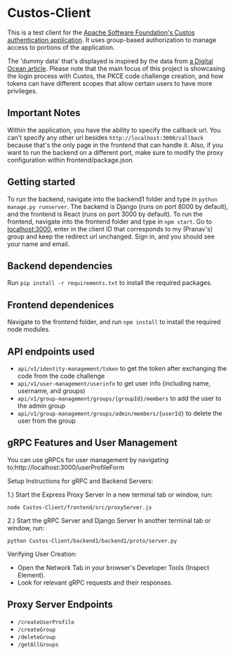 # Custos-Client
This is a test client for the [Apache Software Foundation's Custos authentication application](https://airavata.apache.org/custos/). It uses group-based authorization to manage access to portions of the application.

The 'dummy data' that's displayed is inspired by the data from [a Digital Ocean article](https://www.digitalocean.com/community/tutorials/build-a-to-do-application-using-django-and-react). Please note that the main focus of this project is showcasing the login process with Custos, the PKCE code challenge creation, and how tokens can have different scopes that allow certain users to have more privileges.

## Important Notes
Within the application, you have the ability to specify the callback url. You can't specify any other url besides `http://localhost:3000/callback` because that's the only page in the frontend that can handle it. Also, if you want to run the backend on a different port, make sure to modify the proxy configuration within frontend/package.json.

## Getting started
To run the backend, navigate into the backend1 folder and type in `python manage.py runserver`. The backend is Django (runs on port 8000 by default), and the frontend is React (runs on port 3000 by default). To run the frontend, navigate into the frontend folder and type in `npm start`. Go to [localhost:3000](http://localhost:3000), enter in the client ID that corresponds to my (Pranav's) group and keep the redirect url unchanged. Sign in, and you should see your name and email.

## Backend dependencies
Run `pip install -r requirements.txt` to install the required packages.

## Frontend dependenices
Navigate to the frontend folder, and run `npm install` to install the required node modules.

## API endpoints used
- `api/v1/identity-management/token` to get the token after exchanging the code from the code challenge
- `api/v1/user-management/userinfo` to get user info (including name, username, and groups)
- `api/v1/group-management/groups/{groupId}/members` to add the user to the admin group
- `api/v1/group-management/groups/admin/members/{userId}` to delete the user from the group

## gRPC Features and User Management
You can use gRPCs for user management by navigating to:http://localhost:3000/userProfileForm

Setup Instructions for gRPC and Backend Servers:

1.) Start the Express Proxy Server
In a new terminal tab or window, run:

`node Custos-Client/frontend/src/proxyServer.js`

2.) Start the gRPC Server and Django Server
In another terminal tab or window, run:

`python Custos-Client/backend1/backend1/proto/server.py`

Verifying User Creation:
- Open the Network Tab in your browser's Developer Tools (Inspect Element).
- Look for relevant gRPC requests and their responses.

## Proxy Server Endpoints
- `/createUserProfile`
- `/createGroup`
- `/deleteGroup`
- `/getAllGroups`

